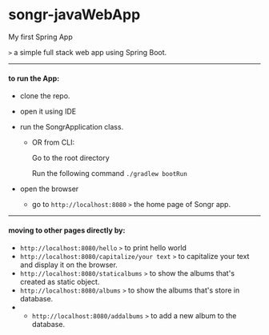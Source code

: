 # songr-javaWebApp

My first Spring App

`>` a simple full stack web app using Spring Boot.

___________________

#### to run the App:

* clone the repo.
* open it using IDE
* run the SongrApplication class.
  * OR from CLI:
  
    Go to the root directory
  
    Run the following command `./gradlew bootRun`


* open the browser
  * go to `http://localhost:8080` `>` the home page of Songr app.

------

#### moving to other pages directly by:

* `http://localhost:8080/hello` `>` to print hello world
* `http://localhost:8080/capitalize/your text` `>` to capitalize your text and display it on the browser.
* `http://localhost:8080/staticalbums` `>` to show the albums that's created as static object.
* `http://localhost:8080/albums` `>` to show the albums that's store in database.
* * `http://localhost:8080/addalbums` `>` to add a new album to the database.



